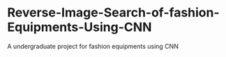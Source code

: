 # Reverse-Image-Search-of-fashion-Equipments-Using-CNN
A undergraduate project for fashion equipments using CNN
